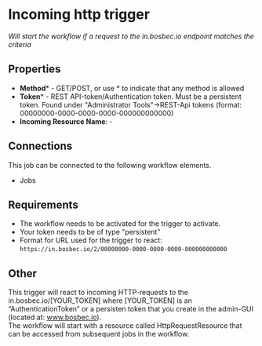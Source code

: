 # Incoming http trigger #


_Will start the workflow if a request to the in.bosbec.io endpoint matches the criteria_

## Properties

* **Method*** - GET/POST, or use * to indicate that any method is allowed
* **Token*** - REST API-token/Authentication token. Must be a persistent token. Found under "Administrator Tools"->REST-Api tokens (format: 00000000-0000-0000-0000-000000000000)
* **Incoming Resource Name**: -

## Connections

This job can be connected to the following workflow elements.

* Jobs

## Requirements

* The workflow needs to be activated for the trigger to activate.
* Your token needs to be of type "persistent"
* Format for URL used for the trigger to react: `https://in.bosbec.io/2/00000000-0000-0000-0000-000000000000`

## Other

This trigger will react to incoming HTTP-requests to the in.bosbec.io/[YOUR_TOKEN] where [YOUR_TOKEN] is an “AuthenticationToken” or a persisten token that you create in the admin-GUI (located at: www.bosbec.io).  
The workflow will start with a resource called HttpRequestResource that can be accessed from subsequent jobs in the workflow.    
